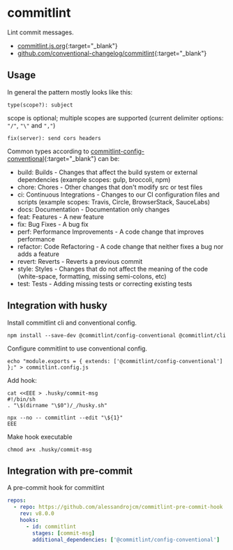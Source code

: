 # commitlint

Lint commit messages.

- [commitlint.js.org](https://commitlint.js.org/){:target="_blank"}
- [github.com/conventional-changelog/commitlint](https://github.com/conventional-changelog/commitlint){:target="_blank"}

## Usage

In general the pattern mostly looks like this:

```text
type(scope?): subject
```

scope is optional; multiple scopes are supported (current delimiter options: `"/"`, `"\"` and `","`)

```text
fix(server): send cors headers
```

Common types according to [commitlint-config-conventional](https://github.com/conventional-changelog/commitlint/tree/master/@commitlint/config-conventional){:target="_blank"} can be:

- build: Builds - Changes that affect the build system or external dependencies (example scopes: gulp, broccoli, npm)
- chore: Chores - Other changes that don't modify src or test files
- ci: Continuous Integrations - Changes to our CI configuration files and scripts (example scopes: Travis, Circle, BrowserStack, SauceLabs)
- docs: Documentation - Documentation only changes
- feat: Features - A new feature
- fix: Bug Fixes - A bug fix
- perf: Performance Improvements - A code change that improves performance
- refactor: Code Refactoring - A code change that neither fixes a bug nor adds a feature
- revert: Reverts - Reverts a previous commit
- style: Styles - Changes that do not affect the meaning of the code (white-space, formatting, missing semi-colons, etc)
- test: Tests - Adding missing tests or correcting existing tests

## Integration with husky

Install commitlint cli and conventional config.

```shell
npm install --save-dev @commitlint/config-conventional @commitlint/cli
```

Configure commitlint to use conventional config.

```shell
echo "module.exports = { extends: ['@commitlint/config-conventional'] };" > commitlint.config.js
```

Add hook:

```shell
cat <<EEE > .husky/commit-msg
#!/bin/sh
. "\$(dirname "\$0")/_/husky.sh"

npx --no -- commitlint --edit "\${1}"
EEE
```

Make hook executable

```shell
chmod a+x .husky/commit-msg
```

## Integration with pre-commit

A pre-commit hook for commitlint

```yaml
repos:
  - repo: https://github.com/alessandrojcm/commitlint-pre-commit-hook
    rev: v8.0.0
    hooks:
      - id: commitlint
        stages: [commit-msg]
        additional_dependencies: ['@commitlint/config-conventional']
```
